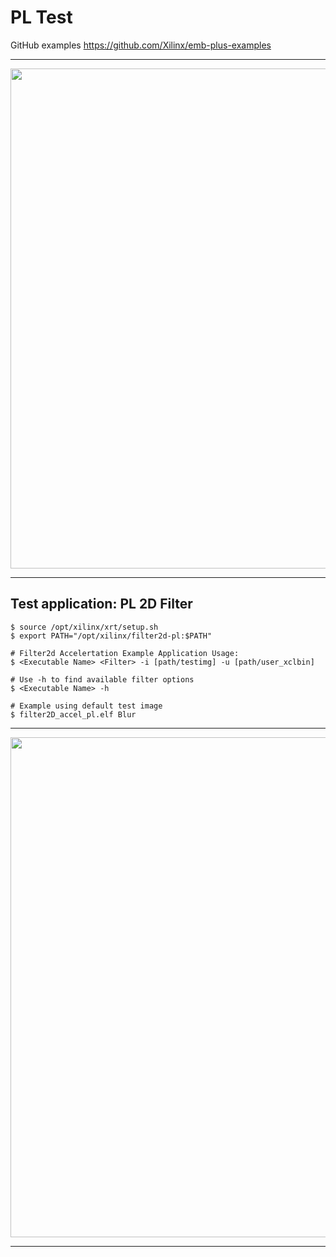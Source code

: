 # PL Test

GitHub examples
https://github.com/Xilinx/emb-plus-examples

---
<img src="https://github.com/user-attachments/assets/2e19daa2-e281-4bfb-a384-fe40ba4cd517" width=800>


---
## Test application: PL 2D Filter
```
$ source /opt/xilinx/xrt/setup.sh
$ export PATH="/opt/xilinx/filter2d-pl:$PATH"

# Filter2d Accelertation Example Application Usage:
$ <Executable Name> <Filter> -i [path/testimg] -u [path/user_xclbin]

# Use -h to find available filter options
$ <Executable Name> -h

# Example using default test image
$ filter2D_accel_pl.elf Blur
```

---
<img src="https://github.com/user-attachments/assets/ed9e0a0a-afe8-40c7-ac74-a73a1f6491f3" width=800>
 

--- 
